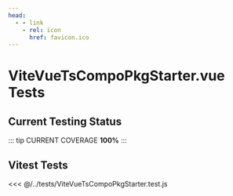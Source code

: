 ```yaml
---
head:
  - - link
    - rel: icon
      href: favicon.ico
---
```





# ViteVueTsCompoPkgStarter.vue Tests



## Current Testing Status

::: tip CURRENT COVERAGE
**100%**
:::



## Vitest Tests

<<< @/../tests/ViteVueTsCompoPkgStarter.test.js